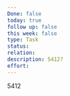 ```yaml
---
Done: false
today: true
follow up: false
this week: false
type: Task
status:
relation:
description: 5412?
effort:
---
```

5412
